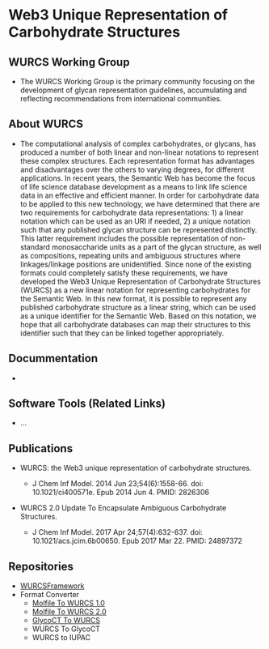 # Web3 Unique Representation of Carbohydrate Structures


## WURCS Working Group
 * The WURCS Working Group is the primary community focusing on the development of glycan representation guidelines, accumulating and reflecting recommendations from international communities.


## About WURCS

 * The computational analysis of complex carbohydrates, or glycans, has produced a number of both linear and non-linear notations to represent these complex structures. Each representation format has advantages and disadvantages over the others to varying degrees, for different applications. In recent years, the Semantic Web has become the focus of life science database development as a means to link life science data in an effective and efficient manner. In order for carbohydrate data to be applied to this new technology, we have determined that there are two requirements for carbohydrate data representations: 1) a linear notation which can be used as an URI if needed, 2) a unique notation such that any published glycan structure can be represented distinctly. This latter requirement includes the possible representation of non-standard monosaccharide units as a part of the glycan structure, as well as compositions, repeating units and ambiguous structures where linkages/linkage positions are unidentified. Since none of the existing formats could completely satisfy these requirements, we have developed the Web3 Unique Representation of Carbohydrate Structures (WURCS) as a new linear notation for representing carbohydrates for the Semantic Web. In this new format, it is possible to represent any published carbohydrate structure as a linear string, which can be used as a unique identifier for the Semantic Web. Based on this notation, we hope that all carbohydrate databases can map their structures to this identifier such that they can be linked together appropriately.

## Docummentation
  
  * 

## Software Tools (Related Links)

 * ...

## Publications

* WURCS: the Web3 unique representation of carbohydrate structures.
   * J Chem Inf Model. 2014 Jun 23;54(6):1558-66. doi: 10.1021/ci400571e. Epub 2014 Jun 4. PMID: 2826306

* WURCS 2.0 Update To Encapsulate Ambiguous Carbohydrate Structures.
   * J Chem Inf Model. 2017 Apr 24;57(4):632-637. doi: 10.1021/acs.jcim.6b00650. Epub 2017 Mar 22. PMID: 24897372


## Repositories

  * [WURCSFramework](https://github.com/glycoinfo/wurcsframework)
  * Format Converter
    * [Molfile To WURCS 1.0](https://github.com/glycoinfo/MolfileToWURCS1.0)
    * [Molfile To WURCS 2.0](https://github.com/glycoinfo/MolfileToWURCS2.0)
    * [GlycoCT To WURCS](https://github.com/glycoinfo/glycocttowurcs)
    * WURCS To GlycoCT
    * WURCS to IUPAC

